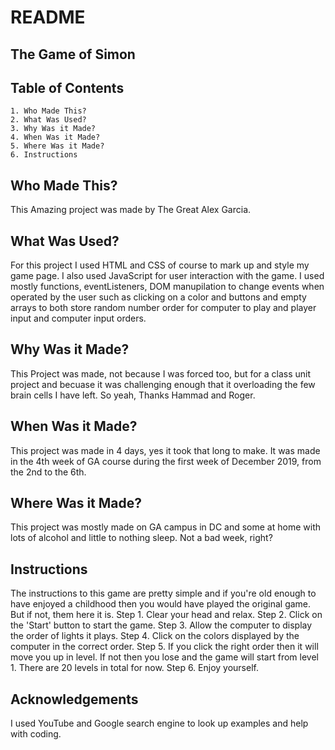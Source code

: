 # README

## The Game of Simon

## Table of Contents
    1. Who Made This? 
    2. What Was Used?
    3. Why Was it Made?
    4. When Was it Made?
    5. Where Was it Made?
    6. Instructions

## Who Made This?
This Amazing project was made by The Great Alex Garcia.

## What Was Used?
For this project I used HTML and CSS of course to mark up and style my game page. I also used JavaScript 
for user interaction with the game. I used mostly functions, eventListeners, DOM manupilation to change events when operated by the user such as clicking on a color and buttons and empty arrays to both store random number order for computer to play and player input and computer input orders.

## Why Was it Made?
This Project was made, not because I was forced too, but for a class unit project and becuase it was challenging enough that it overloading the few brain cells I have left. So yeah, Thanks Hammad and Roger.

## When Was it Made?
This project was made in 4 days, yes it took that long to make. It was made in the 4th week of GA course during the first week of December 2019, from the 2nd to the 6th.

## Where Was it Made?
This project was mostly made on GA campus in DC and some at home with lots of alcohol and little to nothing sleep. Not a bad week, right?

## Instructions
The instructions to this game are pretty simple and if you're old enough to have enjoyed a childhood then you would have played the original game. But if not, them here it is.
Step 1. Clear your head and relax.
Step 2. Click on the 'Start' button to start the game.
Step 3. Allow the computer to display the order of lights it plays.
Step 4. Click on the colors displayed by the computer in the correct order.
Step 5. If you click the right order then it will move you up in level. If not then you lose and the game will start from level 1. There are 20 levels in total for now.
Step 6. Enjoy yourself.

## Acknowledgements
I used YouTube and Google search engine to look up examples and help with coding.